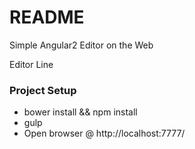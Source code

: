 # README #

Simple Angular2 Editor on the Web

Editor Line

### Project Setup ###

* bower install && npm install
* gulp
* Open browser @ http://localhost:7777/


